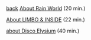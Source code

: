 [back](index)
<a href="https://www.youtube.com/watch?v=0UQqY6zWWZ0" target="_blank">About Rain World</a> (20 min.)

<a href="https://www.youtube.com/watch?v=HajA1EzJ5iM" target="_blank">About LIMBO & INSIDE</a> (22 min.)

<a href="https://www.youtube.com/watch?v=eqgKnwjRC6I" target="_blank">about Disco Elysium</a> (40 min.)

